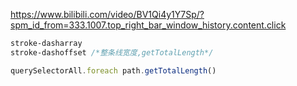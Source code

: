 
https://www.bilibili.com/video/BV1Qi4y1Y7Sp/?spm_id_from=333.1007.top_right_bar_window_history.content.click
```css
stroke-dasharray
stroke-dashoffset /*整条线宽度,getTotalLength*/
```

```js
querySelectorAll.foreach path.getTotalLength()
```